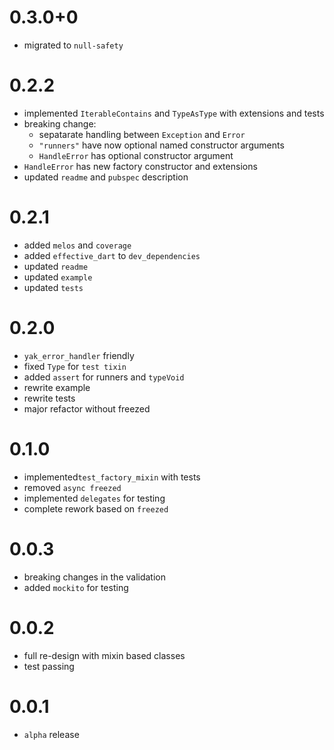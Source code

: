 # 0.3.0+0
- migrated to `null-safety`

# 0.2.2
- implemented `IterableContains` and `TypeAsType`
  with extensions and tests 
- breaking change: 
  - sepatarate handling between `Exception` and `Error`
  - `"runners"` have now optional named constructor arguments
  - `HandleError` has optional constructor argument
- `HandleError` has new factory constructor and extensions
- updated `readme` and `pubspec` description

# 0.2.1
- added `melos` and `coverage`
- added `effective_dart` to `dev_dependencies`
- updated `readme`
- updated `example`
- updated `tests`

# 0.2.0
- `yak_error_handler` friendly
- fixed `Type` for `test tixin`
- added `assert` for runners and `typeVoid`
- rewrite example
- rewrite tests
- major refactor without freezed

# 0.1.0
- implemented`test_factory_mixin` with tests
- removed `async freezed` 
- implemented `delegates` for testing
- complete rework based on `freezed`

# 0.0.3
- breaking changes in the validation
- added `mockito` for testing

# 0.0.2
- full re-design with mixin based classes
- test passing

# 0.0.1
- `alpha` release
